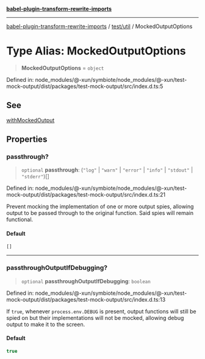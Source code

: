 [**babel-plugin-transform-rewrite-imports**](../../../README.md)

***

[babel-plugin-transform-rewrite-imports](../../../README.md) / [test/util](../README.md) / MockedOutputOptions

# Type Alias: MockedOutputOptions

> **MockedOutputOptions** = `object`

Defined in: node\_modules/@-xun/symbiote/node\_modules/@-xun/test-mock-output/dist/packages/test-mock-output/src/index.d.ts:5

## See

[withMockedOutput](../functions/withMockedOutput.md)

## Properties

### passthrough?

> `optional` **passthrough**: (`"log"` \| `"warn"` \| `"error"` \| `"info"` \| `"stdout"` \| `"stderr"`)[]

Defined in: node\_modules/@-xun/symbiote/node\_modules/@-xun/test-mock-output/dist/packages/test-mock-output/src/index.d.ts:21

Prevent mocking the implementation of one or more output spies, allowing
output to be passed through to the original function. Said spies will
remain functional.

#### Default

```ts
[]
```

***

### passthroughOutputIfDebugging?

> `optional` **passthroughOutputIfDebugging**: `boolean`

Defined in: node\_modules/@-xun/symbiote/node\_modules/@-xun/test-mock-output/dist/packages/test-mock-output/src/index.d.ts:13

If `true`, whenever `process.env.DEBUG` is present, output functions will
still be spied on but their implementations will not be mocked, allowing
debug output to make it to the screen.

#### Default

```ts
true
```
